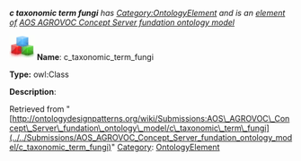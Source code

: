 ___c taxonomic term fungi__ has [Category:OntologyElement](../../Category/OntologyElement "Category:OntologyElement") and is an [element of](../../Property/ElementOf "Property:ElementOf") [AOS AGROVOC Concept Server fundation ontology model](../../Submissions/AOS_AGROVOC_Concept_Server_fundation_ontology_model "Submissions:AOS AGROVOC Concept Server fundation ontology model")_


  




[![Class](../../images/thumb/2/27/Class.gif/45px-Class.gif)](../../Image/Class.gif "Class")
__Name__: c\_taxonomic\_term\_fungi 


__Type:__ owl:Class 


__Description__: 





Retrieved from "[http://ontologydesignpatterns.org/wiki/Submissions:AOS\_AGROVOC\_Concept\_Server\_fundation\_ontology\_model/c\_taxonomic\_term\_fungi](../../Submissions/AOS_AGROVOC_Concept_Server_fundation_ontology_model/c_taxonomic_term_fungi)"
 [Category](http://ontologydesignpatterns.org/wiki/Special:Categories "Special:Categories"): [OntologyElement](../../Category/OntologyElement "Category:OntologyElement")